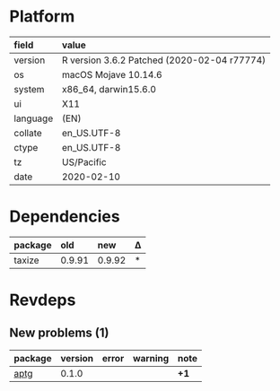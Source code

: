# Platform

|field    |value                                       |
|:--------|:-------------------------------------------|
|version  |R version 3.6.2 Patched (2020-02-04 r77774) |
|os       |macOS Mojave 10.14.6                        |
|system   |x86_64, darwin15.6.0                        |
|ui       |X11                                         |
|language |(EN)                                        |
|collate  |en_US.UTF-8                                 |
|ctype    |en_US.UTF-8                                 |
|tz       |US/Pacific                                  |
|date     |2020-02-10                                  |

# Dependencies

|package |old    |new    |Δ  |
|:-------|:------|:------|:--|
|taxize  |0.9.91 |0.9.92 |*  |

# Revdeps

## New problems (1)

|package                  |version |error |warning |note   |
|:------------------------|:-------|:-----|:-------|:------|
|[aptg](problems.md#aptg) |0.1.0   |      |        |__+1__ |

